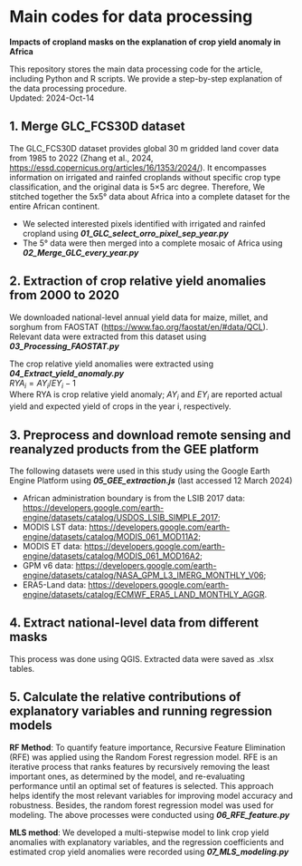 # Main codes for data processing
**Impacts of cropland masks on the explanation of crop yield anomaly in Africa**

This repository stores the main data processing code for the article, including Python and R scripts. We provide a step-by-step explanation of the data processing procedure.   
Updated: 2024-Oct-14

## 1. Merge GLC_FCS30D dataset
The GLC_FCS30D dataset provides global 30 m gridded land cover data from 1985 to 2022 (Zhang et al., 2024, https://essd.copernicus.org/articles/16/1353/2024/). 
It encompasses information on irrigated and rainfed croplands without specific crop type classification, and the original data is 5×5 arc degree.
Therefore, We stitched together the 5x5° data about Africa into a complete dataset for the entire African continent.

- We selected interested pixels identified with irrigated and rainfed cropland using **_01_GLC_select_orro_pixel_sep_year.py_**
- The 5° data were then merged into a complete mosaic of Africa using **_02_Merge_GLC_every_year.py_**

## 2. Extraction of crop relative yield anomalies from 2000 to 2020   
We downloaded national-level annual yield data for maize, millet, and sorghum from FAOSTAT (https://www.fao.org/faostat/en/#data/QCL).     
Relevant data were extracted from this dataset using **_03_Processing_FAOSTAT.py_**

The crop relative yield anomalies were extracted using **_04_Extract_yield_anomaly.py_**    
$RYA_i = AY_i/EY_i - 1$     
Where RYA is crop relative yield anomaly; $AY_i$ and $EY_i$ are reported actual yield and expected yield of crops in the year i, respectively.

## 3. Preprocess and download remote sensing and reanalyzed products from the GEE platform
The following datasets were used in this study using the Google Earth Engine Platform using **_05_GEE_extraction.js_** (last accessed 12 March 2024)
- African administration boundary is from the LSIB 2017 data: https://developers.google.com/earth-engine/datasets/catalog/USDOS_LSIB_SIMPLE_2017;
- MODIS LST data: https://developers.google.com/earth-engine/datasets/catalog/MODIS_061_MOD11A2;
- MODIS ET data: https://developers.google.com/earth-engine/datasets/catalog/MODIS_061_MOD16A2;
- GPM v6 data: https://developers.google.com/earth-engine/datasets/catalog/NASA_GPM_L3_IMERG_MONTHLY_V06;
- ERA5-Land data: https://developers.google.com/earth-engine/datasets/catalog/ECMWF_ERA5_LAND_MONTHLY_AGGR.   

## 4. Extract national-level data from different masks
This process was done using QGIS. Extracted data were saved as .xlsx tables.

## 5. Calculate the relative contributions of explanatory variables and running regression models
**RF Method**: To quantify feature importance, Recursive Feature Elimination (RFE) was applied using the Random Forest regression model. RFE is an iterative process that ranks features by recursively removing the least important ones, as determined by the model, and re-evaluating performance until an optimal set of features is selected. This approach helps identify the most relevant variables for improving model accuracy and robustness. Besides, the random forest regression model was used for modeling.
The above processes were conducted using **_06_RFE_feature.py_**

**MLS method**: We developed a multi-stepwise model to link crop yield anomalies with explanatory variables, and the regression coefficients and estimated crop yield anomalies were recorded using **_07_MLS_modeling.py_**


















